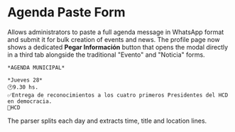 # Agenda Paste Form

Allows administrators to paste a full agenda message in WhatsApp format and submit it for bulk creation of events and news. The profile page now shows a dedicated **Pegar Información** button that opens the modal directly in a third tab alongside the traditional "Evento" and "Noticia" forms.

```
*AGENDA MUNICIPAL*

*Jueves 28*
🕑9.30 hs.
✅Entrega de reconocimientos a los cuatro primeros Presidentes del HCD en democracia.
📍HCD
```

The parser splits each day and extracts time, title and location lines.
